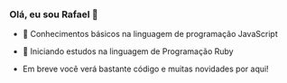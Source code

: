 ### Olá, eu sou Rafael 👋

- 🌱 Conhecimentos básicos na linguagem de programação JavaScript
- 🌱 Iniciando estudos na linguagem de Programação Ruby


- Em breve você verá bastante código e muitas novidades por aqui!
